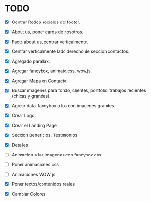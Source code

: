 # TODO
  * [x] Centrar Redes sociales del footer.
  * [x] About us, poner cards de nosotros.
  * [x] Facts about us, centrar verticalmente.
  * [x] Centrar verticalmente lado derecho de seccion contactos.
  * [x] Agregado parallax.
  * [x] Agregar fancybox, animate.css, wow.js.
  * [x] Agregar Mapa en Contacto.
  * [x] Buscar imagenes para fondo, clientes, portfolio, trabajos recientes (chicas y grandes).
  * [x] Agrear data-fancybox a los <a> con imagenes grandes.
  * [x] Crear Logo.
  
  * [x] Crear el Landing Page
  * [x] Seccion Beneficios, Testimonios
  * [x] Detalles

  
  * [ ] Animacion a las imagenes con fancybox.css
  * [ ] Poner animaciones.css
  * [ ] Animaciones WOW js

  * [x] Poner textos/contenidos reales
  * [x] Cambiar Colores